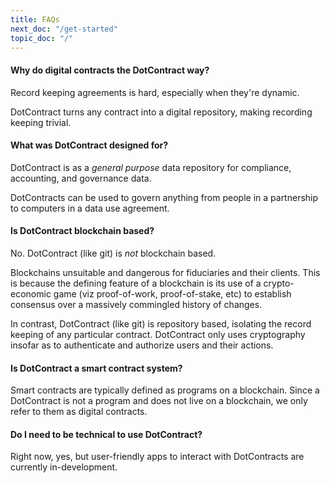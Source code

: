```yaml
---
title: FAQs
next_doc: "/get-started"
topic_doc: "/"
---
```


#### Why do digital contracts the DotContract way?

Record keeping agreements is hard, especially when they're dynamic.

DotContract turns any contract into a digital repository, making recording keeping trivial.

#### What was DotContract designed for?

DotContract is as a *general purpose* data repository for compliance, accounting, and governance data.

DotContracts can be used to govern anything from people in a partnership to computers in a data use agreement.

#### Is DotContract blockchain based?

No. DotContract (like git) is *not* blockchain based.

Blockchains unsuitable and dangerous for fiduciaries and their clients. This is because the defining feature of a blockchain is its use of a crypto-economic game (viz proof-of-work, proof-of-stake, etc) to establish consensus over a massively commingled history of changes.

In contrast, DotContract (like git) is repository based, isolating the record keeping of any particular contract. DotContract only uses cryptography insofar as to authenticate and authorize users and their actions.

#### Is DotContract a smart contract system?

Smart contracts are typically defined as programs on a blockchain. Since a DotContract is not a program and does not live on a blockchain, we only refer to them as digital contracts.

#### Do I need to be technical to use DotContract?

Right now, yes, but user-friendly apps to interact with DotContracts are currently in-development.